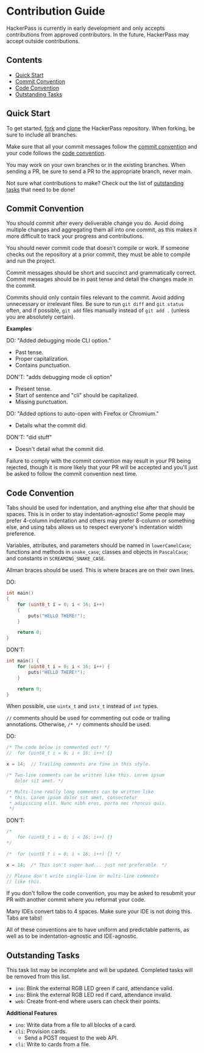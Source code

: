 # Contribution Guide

HackerPass is currently in early development and only accepts contributions from approved contributors. In the future, HackerPass may accept outside contributions.

## Contents

- [Quick Start](#quick-start)
- [Commit Convention](#commit-convention)
- [Code Convention](#code-convention)
- [Outstanding Tasks](#outstanding-tasks)

## Quick Start

To get started, [fork](https://github.com/shawnduong/HackerPass/fork) and [clone](https://docs.github.com/en/repositories/creating-and-managing-repositories/cloning-a-repository) the HackerPass repository. When forking, be sure to include all branches.

Make sure that all your commit messages follow the [commit convention](#commit-convention) and your code follows the [code convention](#code-convention).

You may work on your own branches or in the existing branches. When sending a PR, be sure to send a PR to the appropriate branch, never main.

Not sure what contributions to make? Check out the list of [outstanding tasks](#outstanding-tasks) that need to be done!

## Commit Convention

You should commit after every deliverable change you do. Avoid doing multiple changes and aggregating them all into one commit, as this makes it more difficult to track your progress and contributions.

You should never commit code that doesn't compile or work. If someone checks out the repository at a prior commit, they must be able to compile and run the project.

Commit messages should be short and succinct and grammatically correct. Commit messages should be in past tense and detail the changes made in the commit.

Commits should only contain files relevant to the commit. Avoid adding unnecessary or irrelevant files. Be sure to run `git diff` and `git status` often, and if possible, `git add` files manually instead of `git add .` (unless you are absolutely certain).

**Examples**

DO: "Added debugging mode CLI option."
- Past tense.
- Proper capitalization.
- Contains punctuation.

DON'T: "adds debugging mode cli option"
- Present tense.
- Start of sentence and "cli" should be capitalized.
- Missing punctuation.

DO: "Added options to auto-open with Firefox or Chromium."
- Details what the commit did.

DON'T: "did stuff"
- Doesn't detail what the commit did.

Failure to comply with the commit convention may result in your PR being rejected, though it is more likely that your PR will be accepted and you'll just be asked to follow the commit convention next time.

## Code Convention

Tabs should be used for indentation, and anything else after that should be spaces. This is in order to stay indentation-agnostic! Some people may prefer 4-column indentation and others may prefer 8-column or something else, and using tabs allows us to respect everyone's indentation width preference.

Variables, attributes, and parameters should be named in `lowerCamelCase`; functions and methods in `snake_case`; classes and objects in `PascalCase`; and constants in `SCREAMING_SNAKE_CASE`.

Allman braces should be used. This is where braces are on their own lines.

DO:

```c
int main()
{
	for (uint8_t i = 0; i < 16; i++)
	{
		puts("HELLO THERE!");
	}

	return 0;
}
```

DON'T:

```c
int main() {
	for (uint8_t i = 0; i < 16; i++) {
		puts("HELLO THERE!");
	}

	return 0;
}
```

When possible, use `uintx_t` and `intx_t` instead of `int` types.

`//` comments should be used for commenting out code or trailing annotations. Otherwise, `/* */` comments should be used.

DO:

```c
/* The code below is commented out! */
//	for (uint8_t i = 0; i < 16; i++) {}

x = 14;  // Trailing comments are fine in this style.

/* Two-line comments can be written like this. Lorem ipsum
   dolor sit amet. */

/* Multi-line really long comments can be written like
 * this. Lorem ipsum dolor sit amet, consectetur
 * adipiscing elit. Nunc nibh eros, porta nec rhoncus quis.
 */
```

DON'T:

```c
/*
	for (uint8_t i = 0; i < 16; i++) {}
*/

/*	for (uint8_t i = 0; i < 16; i++) {} */

x = 14;  /* This isn't super bad... just not preferable. */

// Please don't write single-line or multi-line comments
// like this.
```

If you don't follow the code convention, you may be asked to resubmit your PR with another commit where you reformat your code.

Many IDEs convert tabs to 4 spaces. Make sure your IDE is not doing this. Tabs are tabs!

All of these conventions are to have uniform and predictable patterns, as well as to be indentation-agnostic and IDE-agnostic.

## Outstanding Tasks

This task list may be incomplete and will be updated. Completed tasks will be removed from this list.

- `ino`: Blink the external RGB LED green if card, attendance valid.
- `ino`: Blink the external RGB LED red if card, attendance invalid.
- `web`: Create front-end where users can check their points.

**Additional Features**
- `ino`: Write data from a file to all blocks of a card.
- `cli`: Provision cards.
  - Send a POST request to the web API.
- `cli`: Write to cards from a file.
